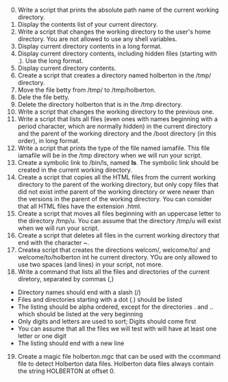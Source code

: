 0. Write a script that prints the absolute path name of the current working directory.
1. Display the contents list of your current directory.
2. Write a script that changes the working directory to the user's home directory. You are not allowed to use any shell variables.
3. Display current directory contents in a long format.
4. Display current directory contents, including hidden files (starting with .). Use the long format.
5. Display current directory contents.
6. Create a script that creates a directory named holberton in the /tmp/ directory.
7. Move the file betty from /tmp/ to /tmp/holberton.
8. Dele the file betty.
9. Delete the directory holberton that is in the /tmp directory.
10. Write a script that changes the working directory to the previous one.
11. Write a script that lists all files (even ones with names beginning with a period character, which are normally hidden) in the current directory and the parent of the working directory and the /boot directory (in this order), in long format.
12. Write a script that prints the type of the file named iamafile. This file iamafile will be in the /tmp directory when we will run your script.
13. Create a symbolic link to /bin/ls, named __ls__. The symbolic link should be created in the current working directory.
14. Create a script that copies all the HTML files from the current working directory to the parent of the working directory, but only copy files that did not exist inthe parent of the working directory or were newer than the versions in the parent of the working directory. You can consider that all HTML files have the extension .html.
15. Create a script that moves all files beginning with an uppercase letter to the directory /tmp/u. You can assume that the directory /tmp/u will exist when we will run your script.
16. Create a script that deletes all files in the current working directory that end with the character ~.
17. Createa script that creates the directions welcom/, welcome/to/ and welcome/to/holberton int he current directory. YOu are only allowed to use two spaces (and lines) in your script, not more.
18. Write a command that lists all the files and directories of the current diretory, separated by commas (,)
* Directory names should end with a slash (/)
* Files and directories starting with a dot (.) should be listed
* The listing should be alpha ordered, except for the directories . and .. which should be listed at the very beginning
* Only digits and letters are used to sort; Digits should come first
* You can assume that all the files we will test with will have at least one letter or one digit
* The listing should end with a new line
19. Create a magic file holberton.mgc that can be used with the ccommand file to detect Holberton data files. Holberton data files always contain the string HOLBERTON at offset 0.